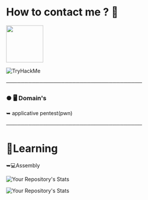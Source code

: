 <h1>How to contact me ? 📝</h1>

<a href="https://discord.gg/jSD6M7eQf5" rel="nofollow"><img src="https://camo.githubusercontent.com/952cc630f971ed76cd528f3d42de65f0b339670775eb46ad873efedca2197938/68747470733a2f2f75706c6f61642e77696b696d656469612e6f72672f77696b6970656469612f66722f7468756d622f302f30352f446973636f72642e7376672f3132303070782d446973636f72642e7376672e706e67" data-canonical-src="https://upload.wikimedia.org/wikipedia/fr/thumb/0/05/Discord.svg/1200px-Discord.svg.png" style="max-width: 100%;" width="100"></a>

 <img src="https://tryhackme-badges.s3.amazonaws.com/HeapStack.png" alt="TryHackMe">
 <script src="https://tryhackme.com/badge/1159487"></script>



─────────────────────────────────────

### ● 🖥️ Domain's

 ➥ applicative pentest(pwn)

─────────────────────────────────────

# 🧠Learning
 
 ➥💻Assembly


 ![Your Repository's Stats](https://github-readme-stats.vercel.app/api/top-langs/?username=0x41414141418197f8&theme=dark)
 
 ![Your Repository's Stats](https://github-readme-stats.vercel.app/api?username=0x41414141418197f8&show_icons=true&theme=dark)
 

